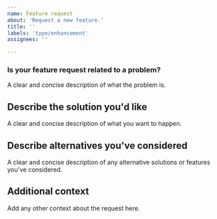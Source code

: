 ```yaml
---
name: Feature request
about: 'Request a new feature.'
title: ''
labels: 'type/enhancement'
assignees: ''

---
```


### Is your feature request related to a problem?
A clear and concise description of what the problem is.

## Describe the solution you'd like
A clear and concise description of what you want to happen.

## Describe alternatives you've considered
A clear and concise description of any alternative solutions or features you've considered.

## Additional context
Add any other context about the request here.
